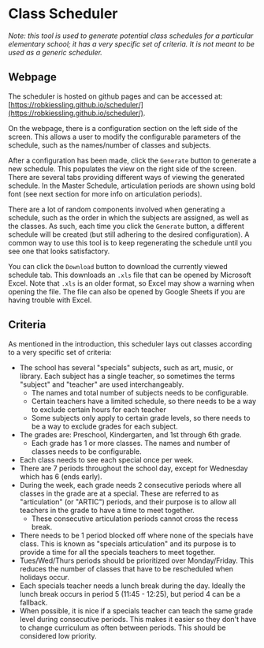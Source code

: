 # Class Scheduler

_Note: this tool is used to generate potential class schedules for a particular elementary
school; it has a very specific set of criteria. It is not meant to be used as a generic scheduler._ 

## Webpage

The scheduler is hosted on github pages and can be accessed at:
[https://robkiessling.github.io/scheduler/](https://robkiessling.github.io/scheduler/).

On the webpage, there is a configuration section on the left side of the screen.
This allows a user to modify the configurable parameters of the schedule, such as the
names/number of classes and subjects. 

After a configuration has been made, click the `Generate` button to generate a new schedule.
This populates the view on the right side of the screen. There are several tabs providing 
different ways of viewing the generated schedule. In the Master Schedule, articulation 
periods are shown using bold font (see next section for more info on articulation periods). 

There are a lot of random components involved when generating a schedule, such as the order
in which the subjects are assigned, as well as the classes. As such, each time you click the
`Generate` button, a different schedule will be created (but still adhering to the desired
configuration). A common way to use this tool is to keep regenerating the schedule
until you see one that looks satisfactory. 

You can click the `Download` button to download the currently viewed schedule tab. This downloads
an `.xls` file that can be opened by Microsoft Excel. Note that `.xls` is an older format, so
Excel may show a warning when opening the file. The file can also be opened by
Google Sheets if you are having trouble with Excel.

## Criteria

As mentioned in the introduction, this scheduler lays out classes according to a very 
specific set of criteria:
- The school has several "specials" subjects, such as art, music, or library. 
Each subject has a single teacher, so sometimes the terms "subject" and "teacher" are used
interchangeably. 
  - The names and total number of subjects needs to be configurable. 
  - Certain teachers have a limited schedule, so there needs to be a way to exclude certain
  hours for each teacher
  - Some subjects only apply to certain grade levels, so there needs to be a way to exclude
  grades for each subject. 
- The grades are: Preschool, Kindergarten, and 1st through 6th grade. 
  - Each grade has 1 or more classes. The names and number of classes needs to be configurable.
- Each class needs to see each special once per week.
- There are 7 periods throughout the school day, except for Wednesday which has 6 (ends early).
- During the week, each grade needs 2 consecutive periods where all classes in the grade
are at a special. These are referred to as "articulation" (or "ARTIC") periods, and their
purpose is to allow all teachers in the grade to have a time to meet together. 
  - These consecutive articulation periods cannot cross the recess break.
- There needs to be 1 period blocked off where none of the specials have
class. This is known as "specials articulation" and its purpose is to provide a time for
all the specials teachers to meet together.
- Tues/Wed/Thurs periods should be prioritized over Monday/Friday. This reduces the number of 
classes that have to be rescheduled when holidays occur. 
- Each specials teacher needs a lunch break during the day. Ideally the lunch break occurs in
period 5 (11:45 - 12:25), but period 4 can be a fallback.
- When possible, it is nice if a specials teacher can teach the same grade level 
during consecutive periods. This makes it easier so they don't have to change
curriculum as often between periods. This should be considered low priority. 

